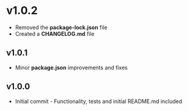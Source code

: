 v1.0.2
===============

* Removed the **package-lock.json** file
* Created a **CHANGELOG.md** file

v1.0.1
---------------

* Minor **package.json** improvements and fixes

v1.0.0
---------------

* Initial commit - Functionality, tests and initial README.md included